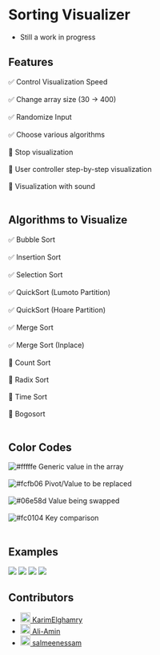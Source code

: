 # Sorting Visualizer

- Still a work in progress

## Features
:white_check_mark:  Control Visualization Speed<br><br>
:white_check_mark:  Change array size (30 -> 400)<br><br>
:white_check_mark:  Randomize Input<br><br>
:white_check_mark:  Choose various algorithms<br><br>
:wrench: Stop visualization<br><br>
:wrench: User controller step-by-step visualization<br><br>
:wrench: Visualization with sound<br><br>

## Algorithms to Visualize
:white_check_mark:  Bubble Sort<br><br>
:white_check_mark:  Insertion Sort<br><br>
:white_check_mark:  Selection Sort<br><br>
:white_check_mark:  QuickSort (Lumoto Partition)<br><br>
:white_check_mark:  QuickSort (Hoare Partition)<br><br>
:white_check_mark:  Merge Sort<br><br>
:white_check_mark:  Merge Sort (Inplace)<br><br>
:wrench: Count Sort<br><br>
:wrench: Radix Sort<br><br>
:wrench: Time Sort<br><br>
:wrench: Bogosort<br><br>

## Color Codes
![#fffffe](https://via.placeholder.com/15/fffffe/000000?text=+) Generic value in the array <br><br>
![#fcfb06](https://via.placeholder.com/15/fcfb06/000000?text=+) Pivot/Value to be replaced <br><br>
![#06e58d](https://via.placeholder.com/15/06e58d/000000?text=+) Value being swapped <br><br>
![#fc0104](https://via.placeholder.com/15/fc0104/000000?text=+) Key comparison <br><br>


## Examples
<img src="https://media.giphy.com/media/ctNkTIrkqDmI6qx1GW/source.gif">
<img src="https://media.giphy.com/media/PUeeJmCKIXlNl5mH5W/source.gif">
<img src="https://media.giphy.com/media/YIHHzuBV2Dyx9RCJjR/source.gif">
<img src="https://media.giphy.com/media/06JXgxVsrRcfanNm2D/source.gif">

## Contributors
- [<img src="https://avatars.githubusercontent.com/u/46113985?s=460&u=88ec4e3eb89668988814d82791cb3dc4d2f03681&v=4" width=20px> KarimElghamry](https://github.com/KarimElghamry)
- [<img src="https://avatars.githubusercontent.com/u/41022464?s=460&u=9e6c55897826e8ff75b8043b3fe4ac93d98851ab&v=4" width=20px> Ali-Amin](https://github.com/Ali-Amin)
- [<img src="https://avatars.githubusercontent.com/u/49348471?s=460&u=d1fed84fd57c22cca69e063e72f15c22c3da34d2&v=4" width=20px> salmeenessam](https://github.com/salmeenessam)
